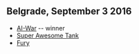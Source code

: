 ## Belgrade, September 3 2016

* [AI-War](ai-war) -- winner
* [Super Awesome Tank](https://github.com/team-super-awsome/awsome-tank)
* [Fury](fury)
